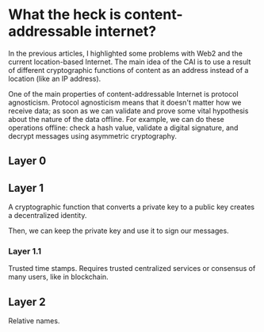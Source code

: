 # What the heck is content-addressable internet?

In the previous articles, I highlighted some problems with Web2 and the current location-based Internet. The main idea of the CAI is to use a result of different cryptographic functions of content as an address instead of a location (like an IP address).

One of the main properties of content-addressable Internet is protocol agnosticism. Protocol agnosticism means that it doesn't matter how we receive data; as soon as we can validate and prove some vital hypothesis about the nature of the data offline. For example, we can do these operations offline: check a hash value, validate a digital signature, and decrypt messages using asymmetric cryptography.

## Layer 0

## Layer 1

A cryptographic function that converts a private key to a public key creates a decentralized identity.

Then, we can keep the private key and use it to sign our messages.

### Layer 1.1

Trusted time stamps. Requires trusted centralized services or consensus of many users, like in blockchain.

## Layer 2

Relative names.
